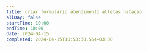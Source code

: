 ```yaml
---
title: criar formulário atendimento atletas natação
allDay: false
startTime: 10:00
endTime: 10:00
date: 2024-04-15
completed: 2024-04-15T10:53:30.564-03:00
---
```

